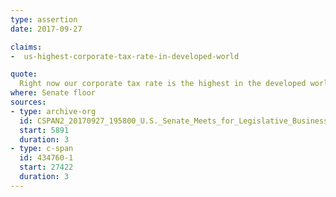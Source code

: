 ```yaml
---
type: assertion
date: 2017-09-27

claims:
-  us-highest-corporate-tax-rate-in-developed-world

quote:
  Right now our corporate tax rate is the highest in the developed world.
where: Senate floor
sources:
- type: archive-org
  id: CSPAN2_20170927_195800_U.S._Senate_Meets_for_Legislative_Business
  start: 5891
  duration: 3
- type: c-span
  id: 434760-1
  start: 27422
  duration: 3
---
```

